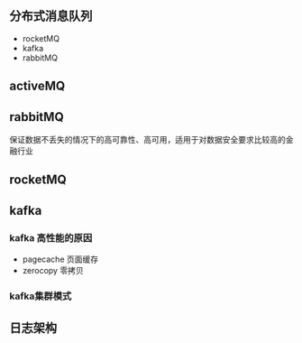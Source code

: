 ##  分布式消息队列
- rocketMQ
- kafka
- rabbitMQ
## activeMQ
## rabbitMQ
保证数据不丢失的情况下的高可靠性、高可用，适用于对数据安全要求比较高的金融行业
## rocketMQ
## kafka
### kafka 高性能的原因
- pagecache 页面缓存
- zerocopy 零拷贝
### kafka集群模式


## 日志架构
